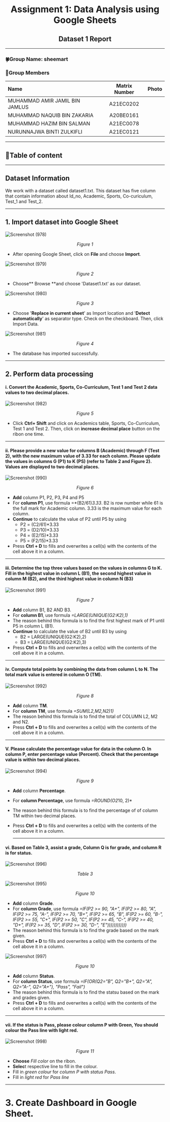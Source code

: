 <div align="center">

# Assignment 1: Data Analysis using Google Sheets
## Dataset 1 Report

</div>


---

### 🍀Group Name: sheemart
### 🌼Group Members

| Name                                     | Matrix Number | Photo |
| :---------------------------------------- | :-------------: | ------------|
| MUHAMMAD AMIR JAMIL BIN JAMLUS | A21EC0202 |              |
| MUHAMMAD NAQUIB BIN ZAKARIA | A20BE0161 |              |
| MUHAMMAD HAZIM BIN SALMAN | A21EC0078 |              |
| NURUNNAJWA BINTI ZULKIFLI | A21EC0121 |                  |

------
## 🌟Table of content

------

## Dataset Information

We work with a dataset called dataset1.txt. This dataset has five column that contain information about Id_no, Academic, Sports, Co-curiculum, Test_1 and Test_2.

---

## 1. Import dataset into Google Sheet

![Screenshot (978)](https://github.com/drshahizan/HPDP/assets/89633522/904d2f0a-9d3e-4670-8a20-74eff83f6af3)
<div align="center">
  
_Figure 1_

</div>


- After opening Google Sheet, click on **File** and choose **Import**.


![Screenshot (979)](https://github.com/drshahizan/HPDP/assets/89633522/b9da0112-a0ad-418d-a16c-2a9295e1569b)
<div align="center">
  
_Figure 2_

</div>

- Choose** Browse **and choose 'Dataset1.txt' as our dataset.

  
![Screenshot (980)](https://github.com/drshahizan/HPDP/assets/89633522/d0b48741-7eb7-48f8-bfcc-ebd7c5d60f28)
<div align="center">
  
_Figure 3_

</div>

- Choose '**Replace in current sheet**' as Import location and '**Detect automatically**' as separator type. Check on the checkboard. Then, click Import Data.

![Screenshot (981)](https://github.com/drshahizan/HPDP/assets/89633522/8e000844-ef78-4fa8-9e54-28d732bc53b8)
<div align="center">
  
_Figure 4_

</div>

- The database has imported successfully.
  
----

## 2. Perform data processing
#### i. Convert the Academic, Sports, Co-Curriculum, Test 1 and Test 2 data values to two decimal places.


![Screenshot (982)](https://github.com/drshahizan/HPDP/assets/89633522/5635183f-4dba-429d-90e4-f607bdcb4993)
<div align="center">
  
_Figure 5_

</div>

- Click **Ctrl+ Shift** and click on Academics table, Sports, Co-Curriculum, Test 1 and Test 2. Then, click on **increase decimal place** button on the ribon one time.

-----

#### ii.	Please provide a new value for columns B (Academic) through F (Test 2), with the new maximum value of 3.33 for each column. Please update the values in columns G (P1) to K (PS) (refer to Table 2 and Figure 2). Values are displayed to two decimal places.


![Screenshot (990)](https://github.com/drshahizan/HPDP/assets/89633522/12207198-cad7-42df-a7c6-686799208c3f)

<div align="center">
  
_Figure 6_

</div>

- **Add** column P1, P2, P3, P4 and P5
- For **column P1**, use formula =*(B2/61)*3.33*. B2 is row number while 61 is the full mark for Academic column. 3.33 is the maximum value for each column.
- **Continue** to calculate the value of P2 until P5 by using
  -  P2 = (C2/61)*3.33
  -  P3 = (D2/10)*3.33
  -  P4 = (E2/15)*3.33
  -  P5 = (F2/15)*3.33
- Press **Ctrl + D** to fills and overwrites a cell(s) with the contents of the cell above it in a column.

----

#### iii. Determine the top three values based on the values in columns G to K. Fill in the highest value in column L (B1), the second highest value in column M (B2), and the third highest value in column N (B3)

  
![Screenshot (991)](https://github.com/drshahizan/HPDP/assets/89633522/3f5306b5-44ce-469a-85a0-bb60c787a227)

<div align="center">
  
_Figure 7_

</div>

- **Add** column B1, B2 AND B3.
- For **column B1**, use formula *=LARGE(UNIQUE(G2:K2),1)*
- The reason behind this formula is to find the first highest mark of P1 until P5 in column L (B1).
- **Continue** to calculate the value of B2 until B3 by using
  - B2 = LARGE(UNIQUE(G2:K2),2)
  - B3 = LARGE(UNIQUE(G2:K2),3)
- Press **Ctrl + D** to fills and overwrites a cell(s) with the contents of the cell above it in a column.

------

#### iv. Compute total points by combining the data from column L to N. The total mark value is entered in column O (TM).

![Screenshot (992)](https://github.com/drshahizan/HPDP/assets/89633522/f0070eda-9c0d-4cc4-9ebd-113cae3ce38a)

<div align="center">
  
_Figure 8_

</div>


- **Add** column **TM**.
- For **column TM**, use formula *=SUM(L2,M2,N2)1)*
- The reason behind this formula is to find the total of COLUMN  L2, M2 and N2.
- Press **Ctrl + D** to fills and overwrites a cell(s) with the contents of the cell above it in a column.

------

#### V. Please calculate the percentage value for data in the column O. In column P, enter percentage value (Percent). Check that the percentage value is within two decimal places.

![Screenshot (994)](https://github.com/drshahizan/HPDP/assets/89633522/f76ccea7-bea6-44cd-ac5f-a9bfdffe7dee)


<div align="center">
  
_Figure 9_

</div>

- **Add** column **Percentage**.
- For **column Percentage**, use formula *=ROUND(O2*10, 2)*
- The reason behind this formula is to find the percentage of of column TM within two decimal places.
- Press **Ctrl + D** to fills and overwrites a cell(s) with the contents of the cell above it in a column.

  -------

 #### vi. Based on Table 3, assist a grade, Column Q is for grade, and column R is for status.

 ![Screenshot (996)](https://github.com/drshahizan/HPDP/assets/89633522/f08923f8-c81f-40e4-bfc6-2a8d49176fc1)

 <div align="center">
  
_Table 3_

</div>


![Screenshot (995)](https://github.com/drshahizan/HPDP/assets/89633522/da04d28a-7b5f-4298-8740-81d5efb3fa82)

<div align="center">
  
_Figure 10_

</div>

- **Add** column **Grade**.
- For **column Grade**, use formula *=IF(P2 >= 90, "A+", IF(P2 >= 80, "A", IF(P2 >= 75, "A-", IF(P2 >= 70, "B+", IF(P2 >= 65, "B", IF(P2 >= 60, "B-", IF(P2 >= 55, "C+", IF(P2 >= 50, "C", IF(P2 >= 45, "C-", IF(P2 >= 40, "D+", IF(P2 >= 35, "D", IF(P2 >= 30, "D-", "E"))))))))))))*
- The reason behind this formula is to find the grade based on the mark given.
- Press **Ctrl + D** to fills and overwrites a cell(s) with the contents of the cell above it in a column.

![Screenshot (997)](https://github.com/drshahizan/HPDP/assets/89633522/9d24b756-fd72-4f14-b99f-6e0bc1e9b783)


<div align="center">
  
_Figure 10_

</div>

  
- **Add** column **Status**.
- For **column Status**, use formula *=IF(OR(Q2="B", Q2="B+", Q2="A", Q2="A-", Q2="A+"), "Pass", "Fail")*
- The reason behind this formula is to find the statsu based on the mark and grades given.
- Press **Ctrl + D** to fills and overwrites a cell(s) with the contents of the cell above it in a column.


------

 #### vii. If the status is Pass, please colour column P with Green, You should colour the Pass line with light red.

 ![Screenshot (998)](https://github.com/drshahizan/HPDP/assets/89633522/4f9163de-3b0d-4478-b97a-5ac97d0476b7)

<div align="center">
  
_Figure 11_

</div>

- **Choose** *Fill color* on the ribon.
- **Selec**t respective line to fill in the colour.
-  Fill in *green colour* for *column P with status Pass*.
-  Fill in *light red* for *Pass line*

----

# 3. Create Dashboard in Google Sheet.


 
